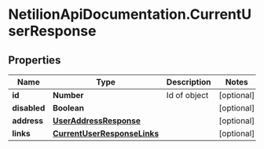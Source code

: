 # NetilionApiDocumentation.CurrentUserResponse

## Properties
Name | Type | Description | Notes
------------ | ------------- | ------------- | -------------
**id** | **Number** | Id of object | [optional] 
**disabled** | **Boolean** |  | [optional] 
**address** | [**UserAddressResponse**](UserAddressResponse.md) |  | [optional] 
**links** | [**CurrentUserResponseLinks**](CurrentUserResponseLinks.md) |  | [optional] 


